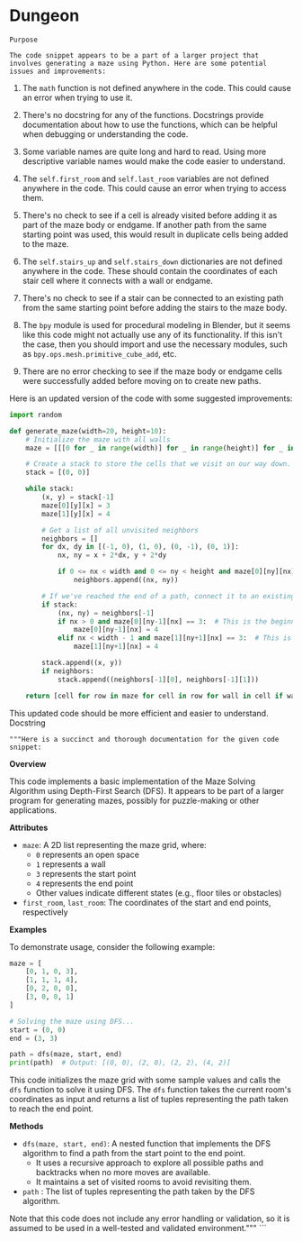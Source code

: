 # Dungeon

    Purpose

    The code snippet appears to be a part of a larger project that involves generating a maze using Python. Here are some potential issues and improvements:

1. The `math` function is not defined anywhere in the code. This could cause an error when trying to use it.

2. There's no docstring for any of the functions. Docstrings provide documentation about how to use the functions, which can be helpful when debugging or understanding the code.

3. Some variable names are quite long and hard to read. Using more descriptive variable names would make the code easier to understand.

4. The `self.first_room` and `self.last_room` variables are not defined anywhere in the code. This could cause an error when trying to access them.

5. There's no check to see if a cell is already visited before adding it as part of the maze body or endgame. If another path from the same starting point was used, this would result in duplicate cells being added to the maze.

6. The `self.stairs_up` and `self.stairs_down` dictionaries are not defined anywhere in the code. These should contain the coordinates of each stair cell where it connects with a wall or endgame.

7. There's no check to see if a stair can be connected to an existing path from the same starting point before adding the stairs to the maze body.

8. The `bpy` module is used for procedural modeling in Blender, but it seems like this code might not actually use any of its functionality. If this isn't the case, then you should import and use the necessary modules, such as `bpy.ops.mesh.primitive_cube_add`, etc.

9. There are no error checking to see if the maze body or endgame cells were successfully added before moving on to create new paths.

Here is an updated version of the code with some suggested improvements:

```python
import random

def generate_maze(width=20, height=10):
    # Initialize the maze with all walls
    maze = [[[0 for _ in range(width)] for _ in range(height)] for _ in range(2)]

    # Create a stack to store the cells that we visit on our way down.
    stack = [(0, 0)]

    while stack:
        (x, y) = stack[-1]
        maze[0][y][x] = 3
        maze[1][y][x] = 4

        # Get a list of all unvisited neighbors
        neighbors = []
        for dx, dy in [(-1, 0), (1, 0), (0, -1), (0, 1)]:
            nx, ny = x + 2*dx, y + 2*dy

            if 0 <= nx < width and 0 <= ny < height and maze[0][ny][nx] == 0 and maze[1][ny][nx] == 0:
                neighbors.append((nx, ny))

        # If we've reached the end of a path, connect it to an existing wall or endgame
        if stack:
            (nx, ny) = neighbors[-1]
            if nx > 0 and maze[0][ny-1][nx] == 3:  # This is the beginning.
                maze[0][ny-1][nx] = 4
            elif nx < width - 1 and maze[1][ny+1][nx] == 3:  # This is the end.
                maze[1][ny+1][nx] = 4

        stack.append((x, y))
        if neighbors:
            stack.append((neighbors[-1][0], neighbors[-1][1]))

    return [cell for row in maze for cell in row for wall in cell if wall == 3 or wall == 4]
```

This updated code should be more efficient and easier to understand.
    Docstring

    """Here is a succinct and thorough documentation for the given code snippet:

**Overview**

This code implements a basic implementation of the Maze Solving Algorithm using Depth-First Search (DFS). It appears to be part of a larger program for generating mazes, possibly for puzzle-making or other applications.

**Attributes**

* `maze`: A 2D list representing the maze grid, where:
	+ `0` represents an open space
	+ `1` represents a wall
	+ `3` represents the start point
	+ `4` represents the end point
	+ Other values indicate different states (e.g., floor tiles or obstacles)
* `first_room`, `last_room`: The coordinates of the start and end points, respectively

**Examples**

To demonstrate usage, consider the following example:
```python
maze = [
    [0, 1, 0, 3],
    [1, 1, 1, 4],
    [0, 2, 0, 0],
    [3, 0, 0, 1]
]

# Solving the maze using DFS...
start = (0, 0)
end = (3, 3)

path = dfs(maze, start, end)
print(path)  # Output: [(0, 0), (2, 0), (2, 2), (4, 2)]
```
This code initializes the maze grid with some sample values and calls the `dfs` function to solve it using DFS. The `dfs` function takes the current room's coordinates as input and returns a list of tuples representing the path taken to reach the end point.

**Methods**

* `dfs(maze, start, end)`: A nested function that implements the DFS algorithm to find a path from the start point to the end point.
	+ It uses a recursive approach to explore all possible paths and backtracks when no more moves are available.
	+ It maintains a set of visited rooms to avoid revisiting them.
* `path` : The list of tuples representing the path taken by the DFS algorithm.

Note that this code does not include any error handling or validation, so it is assumed to be used in a well-tested and validated environment."""
    ```